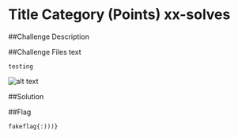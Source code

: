 # Title Category (Points) xx-solves

##Challenge Description

##Challenge Files
text
```
testing
```
![alt text](https://myoctocat.com/assets/images/base-octocat.svg)

##Solution

##Flag
```
fakeflag{:)))}
```

